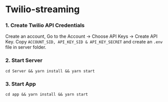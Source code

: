 # Twilio-streaming

### 1. Create Twilio API Credentials
Create an account, Go to the Account -> Choose API Keys -> Create API Key. Copy `ACCOUNT_SID, API_KEY_SID & API_KEY_SECRET` and create an `.env` file in server folder.

### 2. Start Server
`cd Server && yarn install && yarn start` 

### 3. Start App 
`cd app && yarn install && yarn start` 
